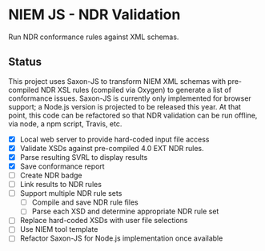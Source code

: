 
# NIEM JS - NDR Validation

Run NDR conformance rules against XML schemas.

## Status

This project uses Saxon-JS to transform NIEM XML schemas with pre-compiled NDR XSL rules (compiled via Oxygen) to generate a list of conformance issues.  Saxon-JS is currently only implemented for browser support; a Node.js version is projected to be released this year.  At that point, this code can be refactored so that NDR validation can be run offline, via node, a npm script, Travis, etc.

- [x] Local web server to provide hard-coded input file access
- [x] Validate XSDs against pre-compiled 4.0 EXT NDR rules.
- [x] Parse resulting SVRL to display results
- [x] Save conformance report
- [ ] Create NDR badge
- [ ] Link results to NDR rules
- [ ] Support multiple NDR rule sets
  - [ ] Compile and save NDR rule files
  - [ ] Parse each XSD and determine appropriate NDR rule set
- [ ] Replace hard-coded XSDs with user file selections
- [ ] Use NIEM tool template
- [ ] Refactor Saxon-JS for Node.js implementation once available
